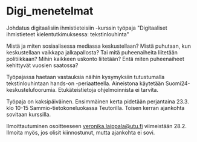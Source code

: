 # Digi_menetelmat

Johdatus digitaalisiin ihmistieteisiin -kurssin työpaja "Digitaaliset ihmistieteet kielentutkimuksessa: tekstinlouhinta"

Mistä ja miten sosiaalisessa mediassa keskustellaan? Mistä puhutaan, kun keskustellaan vaikkapa jalkapallosta? Tai mitä puheenaiheita liitetään politiikkaan? Mihin kaikkeen uskonto liitetään? Entä miten puheenaiheet kehittyvät vuosien saatossa?

Työpajassa haetaan vastauksia näihin kysymyksiin tutustumalla tekstinlouhintaan hands-on -periaatteella. Aineistona käytetään Suomi24-keskustelufoorumia. Etukäteistietoja ohjelmoinnista ei tarvita.

Työpaja on kaksipäiväinen. Ensimmäinen kerta pidetään perjantaina 23.3. klo 10-15 Sammio-tietokoneluokassa Teutorilla. Toisen kerran ajankohta sovitaan kurssilla.

Ilmoittautuminen osoitteeseen veronika.laippala@utu.fi viimeistään 28.2. Ilmoita myös, jos olisit kiinnostunut, mutta ajankohta ei sovi.
